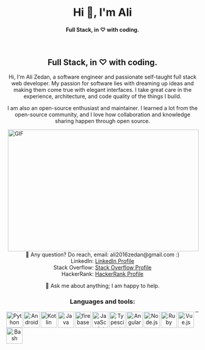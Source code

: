 <!DOCTYPE html>
<html lang="en">
<head>
  <meta charset="UTF-8">
  <meta name="viewport" content="width=device-width, initial-scale=1.0">
  <link rel="stylesheet" href="https://cdnjs.cloudflare.com/ajax/libs/font-awesome/5.15.3/css/all.min.css">
</head>
<body>

<h1 align="center">Hi 👋, I'm Ali</h1>
<h4 align="center">Full Stack, in ♡ with coding.</h4>

<p align="center">
  <a href="https://discord.gg/r8GAg8pN">
    <i class="fab fa-discord" style="font-size: 22px; margin-right: 15px;"></i>
  </a>
  <a href="https://www.linkedin.com/in/alizedan/">
    <i class="fab fa-linkedin" style="font-size: 22px; margin-right: 15px;"></i>
  </a>
  <a href="https://stackoverflow.com/users/10536936/ali-zedan">
    <i class="fab fa-stack-overflow" style="font-size: 22px;"></i>
  </a>
</p>
<br />

<h2 align="center">Full Stack, in ♡ with coding.</h2>

<p align="center">
  Hi, I'm Ali Zedan, a software engineer and passionate self-taught full stack web developer. My passion for software lies with dreaming up ideas and making them come true with elegant interfaces. I take great care in the experience, architecture, and code quality of the things I build.
</p>

<p align="center">
  I am also an open-source enthusiast and maintainer. I learned a lot from the open-source community, and I love how collaboration and knowledge sharing happen through open source.
</p>

<img align="right" alt="GIF" src="https://github.com/abhisheknaiidu/abhisheknaiidu/blob/master/code.gif?raw=true" width="500" height="320" />

<p align="center">
  💼 Any question? Do reach, email: ali2016zedan@gmail.com :)<br />
  LinkedIn: <a href="https://www.linkedin.com/in/alizedan/" target="_blank">LinkedIn Profile</a><br />
  Stack Overflow: <a href="https://stackoverflow.com/users/10536936/ali-zedan" target="_blank">Stack Overflow Profile</a><br />
  HackerRank: <a href="https://www.hackerrank.com/ali2016zedan" target="_blank">HackerRank Profile</a>
</p>

<p align="center">
  💬 Ask me about anything; I am happy to help.
</p>

<h3 align="center">Languages and tools:</h3>

<p align="center">
  <a href="https://www.python.org" target="_blank"><img align="left" alt="Python" height="42px" src="https://raw.githubusercontent.com/rahul-jha98/github_readme_icons/main/language_and_tools/square/python/python.svg"></a>
  <a href="https://developer.android.com" target="_blank"><img align="left" alt="Android" height="42px" src="https://raw.githubusercontent.com/rahul-jha98/github_readme_icons/main/language_and_tools/square/android/android.svg"></a>
  <a href="https://kotlinlang.org" target="_blank"><img align="left" alt="Kotlin" height="42px" src="https://raw.githubusercontent.com/rahul-jha98/github_readme_icons/main/language_and_tools/square/kotlin/kotlin.svg"></a>
  <a href="https://www.java.com" target="_blank"><img align="left" alt="Java" height="42px" src="https://raw.githubusercontent.com/rahul-jha98/github_readme_icons/main/language_and_tools/square/java/java.svg"></a>
  <a href="https://firebase.google.com/" target="_blank"><img align="left" src="https://raw.githubusercontent.com/rahul-jha98/github_readme_icons/main/language_and_tools/square/firebase/firebase.svg" alt="firebase" height="42px"/></a>
  <a href="https://developer.mozilla.org/en-US/docs/Web/JavaScript" target="_blank"><img align="left" alt="JavaScript" height="42px"  src="https://raw.githubusercontent.com/rahul-jha98/github_readme_icons/main/language_and_tools/square/javascript/javascript.svg"></a>
  <a href="https://www.typescriptlang.org/" target="_blank"><img align="left" alt="Typescirpt" height="42px" src="https://raw.githubusercontent.com/rahul-jha98/github_readme_icons/main/language_and_tools/square/typescript/typescript.svg"></a>
  <a href="https://angular.io/" target="_blank"><img align="left" alt="Angular" height="42px" src="https://raw.githubusercontent.com/rahul-jha98/github_readme_icons/main/language_and_tools/square/angular/angular.svg"></a>
  <a href="https://nodejs.org" target="_blank"><img align="left" alt="Node.js" height="42px" src="https://raw.githubusercontent.com/rahul-jha98/github_readme_icons/main/language_and_tools/square/node/node.svg"></a>
  <a href="https://www.ruby-lang.org" target="_blank"><img align="left" alt="Ruby" height="42px" src="https://raw.githubusercontent.com/rahul-jha98/github_readme_icons/main/language_and_tools/square/ruby/ruby.svg"></a>
  <a href="https://vuejs.org/" target="_blank"><img align="left" alt="Vue.js" height="42px" src="https://raw.githubusercontent.com/rahul-jha98/github_readme_icons/main/language_and_tools/square/vue/vue.svg"></a>
  <a href="https://www.gnu.org/software/bash/" target="_blank"><img align="left" alt="Bash" height="42px" src="https://raw.githubusercontent.com/rahul-jha98/github_readme_icons/main/language_and_tools/square/bash/bash.svg"></a>
</p>

<hr />
</body>
</html>
